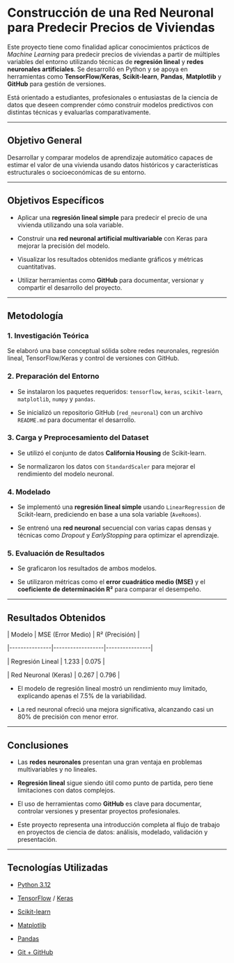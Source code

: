 #  Construcción de una Red Neuronal para Predecir Precios de Viviendas 



Este proyecto tiene como finalidad aplicar conocimientos prácticos de *Machine Learning* para predecir precios de viviendas a partir de múltiples variables del entorno utilizando técnicas de **regresión lineal** y **redes neuronales artificiales**. Se desarrolló en Python y se apoya en herramientas como **TensorFlow/Keras**, **Scikit-learn**, **Pandas**, **Matplotlib** y **GitHub** para gestión de versiones.



Está orientado a estudiantes, profesionales o entusiastas de la ciencia de datos que deseen comprender cómo construir modelos predictivos con distintas técnicas y evaluarlas comparativamente.



---



##  Objetivo General



Desarrollar y comparar modelos de aprendizaje automático capaces de estimar el valor de una vivienda usando datos históricos y características estructurales o socioeconómicas de su entorno.



---



##  Objetivos Específicos



- Aplicar una **regresión lineal simple** para predecir el precio de una vivienda utilizando una sola variable.

- Construir una **red neuronal artificial multivariable** con Keras para mejorar la precisión del modelo.

- Visualizar los resultados obtenidos mediante gráficos y métricas cuantitativas.

- Utilizar herramientas como **GitHub** para documentar, versionar y compartir el desarrollo del proyecto.



---



##  Metodología



### 1. Investigación Teórica

Se elaboró una base conceptual sólida sobre redes neuronales, regresión lineal, TensorFlow/Keras y control de versiones con GitHub.



### 2. Preparación del Entorno

- Se instalaron los paquetes requeridos: `tensorflow`, `keras`, `scikit-learn`, `matplotlib`, `numpy` y `pandas`.

- Se inicializó un repositorio GitHub (`red_neuronal`) con un archivo `README.md` para documentar el desarrollo.



### 3. Carga y Preprocesamiento del Dataset

- Se utilizó el conjunto de datos **California Housing** de Scikit-learn.

- Se normalizaron los datos con `StandardScaler` para mejorar el rendimiento del modelo neuronal.



### 4. Modelado

- Se implementó una **regresión lineal simple** usando `LinearRegression` de Scikit-learn, prediciendo en base a una sola variable (`AveRooms`).

- Se entrenó una **red neuronal** secuencial con varias capas densas y técnicas como *Dropout* y *EarlyStopping* para optimizar el aprendizaje.



### 5. Evaluación de Resultados

- Se graficaron los resultados de ambos modelos.

- Se utilizaron métricas como el **error cuadrático medio (MSE)** y el **coeficiente de determinación R²** para comparar el desempeño.



---



##  Resultados Obtenidos



| Modelo        | MSE (Error Medio) | R² (Precisión) |

|---------------|------------------|----------------|

| Regresión Lineal | 1.233      | 0.075     |

| Red Neuronal (Keras) | 0.267      | 0.796     |



- El modelo de regresión lineal mostró un rendimiento muy limitado, explicando apenas el 7.5% de la variabilidad.

- La red neuronal ofreció una mejora significativa, alcanzando casi un 80% de precisión con menor error.



---



##  Conclusiones



- Las **redes neuronales** presentan una gran ventaja en problemas multivariables y no lineales.

- **Regresión lineal** sigue siendo útil como punto de partida, pero tiene limitaciones con datos complejos.

- El uso de herramientas como **GitHub** es clave para documentar, controlar versiones y presentar proyectos profesionales.

- Este proyecto representa una introducción completa al flujo de trabajo en proyectos de ciencia de datos: análisis, modelado, validación y presentación.



---



## Tecnologías Utilizadas



- [Python 3.12](https://www.python.org/)

- [TensorFlow](https://www.tensorflow.org/) / [Keras](https://keras.io/)

- [Scikit-learn](https://scikit-learn.org/)

- [Matplotlib](https://matplotlib.org/)

- [Pandas](https://pandas.pydata.org/)

- [Git + GitHub](https://github.com/)

